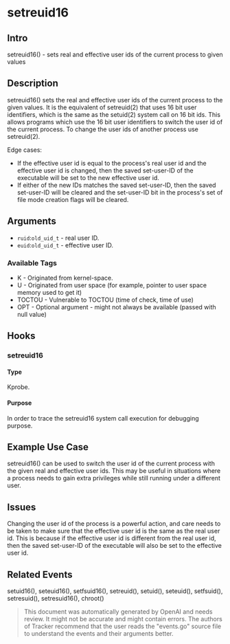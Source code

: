 
# setreuid16

## Intro
setreuid16() - sets real and effective user ids of the current process to given values

## Description
setreuid16() sets the real and effective user ids of the current process to the given values. It is the equivalent of setreuid(2) that uses 16 bit user identifiers, which is the same as the setuid(2) system call on 16 bit ids. This allows programs which use the 16 bit user identifiers to switch the user id of the current process. To change the user ids of another process use setreuid(2). 

Edge cases:
* If the effective user id is equal to the process's real user id and the effective user id is changed, then the saved set-user-ID of the executable will be set to the new effective user id.
* If either of the new IDs matches the saved set-user-ID, then the saved set-user-ID will be cleared and the set-user-ID bit in the process's set of file mode creation flags will be cleared.

## Arguments
* `ruid`:`old_uid_t` - real user ID.
* `euid`:`old_uid_t` - effective user ID.

### Available Tags
* K - Originated from kernel-space.
* U - Originated from user space (for example, pointer to user space memory used to get it)
* TOCTOU - Vulnerable to TOCTOU (time of check, time of use)
* OPT - Optional argument - might not always be available (passed with null value)

## Hooks
### setreuid16
#### Type
Kprobe.
#### Purpose
In order to trace the setreuid16 system call execution for debugging purpose.

## Example Use Case
setreuid16() can be used to switch the user id of the current process with the given real and effective user ids. This may be useful in situations where a process needs to gain extra privileges while still running under a different user.

## Issues
Changing the user id of the process is a powerful action, and care needs to be taken to make sure that the effective user id is the same as the real user id. This is because if the effective user id is different from the real user id, then the saved set-user-ID of the executable will also be set to the effective user id.

## Related Events
setuid16(), seteuid16(), setfsuid16(), setreuid(), setuid(), seteuid(), setfsuid(), setresuid(), setresuid16(), chroot()

> This document was automatically generated by OpenAI and needs review. It might
> not be accurate and might contain errors. The authors of Tracker recommend that
> the user reads the "events.go" source file to understand the events and their
> arguments better.
